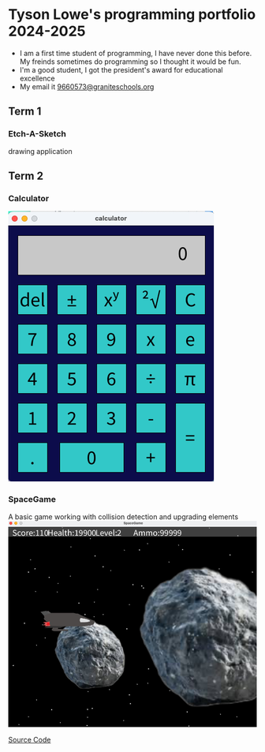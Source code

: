 # Tyson Lowe's programming portfolio 2024-2025
* I am a first time student of programming, I have never done this before. My freinds sometimes do programming so I thought it would be fun. 
* I'm a good student, I got the president's award for educational excellence
* My email it 9660573@graniteschools.org

## Term 1
### Etch-A-Sketch
drawing application 
## Term 2
### Calculator
![running app](https://github.com/John-Langbert/programmingportfolio/blob/main/images/calculator.png?raw=true)
### SpaceGame
A basic game working with collision detection and upgrading elements
![running game](https://github.com/John-Langbert/programmingportfolio/blob/main/images/SpaceGame.png?raw=true) 

[Source Code](https://github.com/John-Langbert/programmingportfolio/tree/main/src/term2/SpaceGame)

